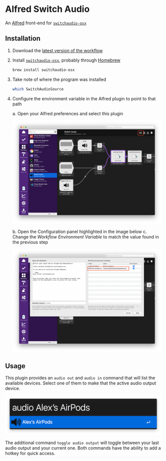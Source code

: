 # Alfred Switch Audio

An [Alfred][alfred] front-end for [`switchaudio-osx`][switchaudio-osx]

## Installation

1.  Download the [latest version of the workflow][download-link]
2.  Install [`switchaudio-osx`][switchaudio-osx], probably through [Homebrew][homebrew]

    ```bash
    brew install switchaudio-osx
    ```

3.  Take note of where the program was installed

    ```bash
    which SwitchAudioSource
    ```

4.  Configure the environment variable in the Alfred plugin to point to that path

    a. Open your Alfred preferences and select this plugin

       ![Plugin Selection](./images/setup-screen-1.png)

    b. Open the Configuration panel highlighted in the image below
    c. Change the _Workflow Environment Variable_ to match the value found in the previous step

       ![Plugin Configuration](./images/setup-screen-2.png)

## Usage

This plugin provides an `audio out` and `audio in` command that will list the available devices. Select one of them to make that the active audio output device.

![Workflow Screenshot](./images/screenshot.png)

The additional command `toggle audio output` will toggle between your last audio output and your current one.
Both commands have the ability to add a hotkey for quick access.

[alfred]: https://www.alfredapp.com
[switchaudio-osx]: https://github.com/deweller/switchaudio-osx
[download-link]: https://github.com/alexlafroscia/alfred-switch-audio-source/releases/latest/download/Switch.Audio.alfredworkflow
[homebrew]: http://brew.sh
